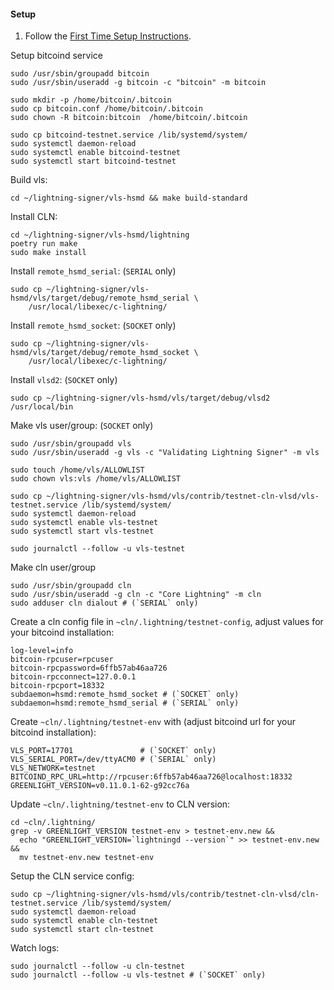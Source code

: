 #### Setup

1. Follow the [First Time Setup Instructions](https://gitlab.com/lightning-signer/vls-hsmd/-/blob/main/SETUP.md).

Setup bitcoind service

    sudo /usr/sbin/groupadd bitcoin
    sudo /usr/sbin/useradd -g bitcoin -c "bitcoin" -m bitcoin

    sudo mkdir -p /home/bitcoin/.bitcoin
    sudo cp bitcoin.conf /home/bitcoin/.bitcoin
    sudo chown -R bitcoin:bitcoin  /home/bitcoin/.bitcoin

    sudo cp bitcoind-testnet.service /lib/systemd/system/
    sudo systemctl daemon-reload
    sudo systemctl enable bitcoind-testnet
    sudo systemctl start bitcoind-testnet

Build vls:

    cd ~/lightning-signer/vls-hsmd && make build-standard

Install CLN:

    cd ~/lightning-signer/vls-hsmd/lightning
    poetry run make
    sudo make install

Install `remote_hsmd_serial`: (`SERIAL` only)

    sudo cp ~/lightning-signer/vls-hsmd/vls/target/debug/remote_hsmd_serial \
        /usr/local/libexec/c-lightning/

Install `remote_hsmd_socket`: (`SOCKET` only)

    sudo cp ~/lightning-signer/vls-hsmd/vls/target/debug/remote_hsmd_socket \
        /usr/local/libexec/c-lightning/

Install `vlsd2`: (`SOCKET` only)

    sudo cp ~/lightning-signer/vls-hsmd/vls/target/debug/vlsd2 /usr/local/bin

Make vls user/group: (`SOCKET` only)

    sudo /usr/sbin/groupadd vls
    sudo /usr/sbin/useradd -g vls -c "Validating Lightning Signer" -m vls

    sudo touch /home/vls/ALLOWLIST
    sudo chown vls:vls /home/vls/ALLOWLIST

    sudo cp ~/lightning-signer/vls-hsmd/vls/contrib/testnet-cln-vlsd/vls-testnet.service /lib/systemd/system/
    sudo systemctl daemon-reload
    sudo systemctl enable vls-testnet
    sudo systemctl start vls-testnet

    sudo journalctl --follow -u vls-testnet

Make cln user/group

    sudo /usr/sbin/groupadd cln
    sudo /usr/sbin/useradd -g cln -c "Core Lightning" -m cln
    sudo adduser cln dialout # (`SERIAL` only)

Create a cln config file in `~cln/.lightning/testnet-config`, adjust values
for your bitcoind installation:
```
log-level=info
bitcoin-rpcuser=rpcuser
bitcoin-rpcpassword=6ffb57ab46aa726
bitcoin-rpcconnect=127.0.0.1
bitcoin-rpcport=18332
subdaemon=hsmd:remote_hsmd_socket # (`SOCKET` only)
subdaemon=hsmd:remote_hsmd_serial # (`SERIAL` only)
```

Create `~cln/.lightning/testnet-env` with (adjust bitcoind url for your
bitcoind installation):
```
VLS_PORT=17701               # (`SOCKET` only)
VLS_SERIAL_PORT=/dev/ttyACM0 # (`SERIAL` only)
VLS_NETWORK=testnet
BITCOIND_RPC_URL=http://rpcuser:6ffb57ab46aa726@localhost:18332
GREENLIGHT_VERSION=v0.11.0.1-62-g92cc76a
```

Update `~cln/.lightning/testnet-env` to CLN version:

    cd ~cln/.lightning/
    grep -v GREENLIGHT_VERSION testnet-env > testnet-env.new &&
      echo "GREENLIGHT_VERSION=`lightningd --version`" >> testnet-env.new &&
      mv testnet-env.new testnet-env

Setup the CLN service config:

    sudo cp ~/lightning-signer/vls-hsmd/vls/contrib/testnet-cln-vlsd/cln-testnet.service /lib/systemd/system/
    sudo systemctl daemon-reload
    sudo systemctl enable cln-testnet
    sudo systemctl start cln-testnet
    
Watch logs:

    sudo journalctl --follow -u cln-testnet
    sudo journalctl --follow -u vls-testnet # (`SOCKET` only)
